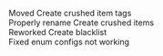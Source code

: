 Moved Create crushed item tags  
Properly rename Create crushed items  
Reworked Create blacklist  
Fixed enum configs not working  
